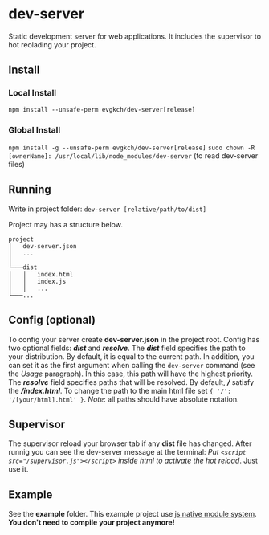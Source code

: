 # dev-server
Static development server for web applications. It includes the supervisor to hot reolading your project.

## Install

### Local Install
`npm install --unsafe-perm evgkch/dev-server[release]`

### Global Install
`npm install -g --unsafe-perm evgkch/dev-server[release]`
`sudo chown -R [ownerName]: /usr/local/lib/node_modules/dev-server` (to read dev-server files)

## Running
Write in project folder: `dev-server [relative/path/to/dist]`

Project may has a structure below.
```
project
│   dev-server.json
│   ...    
│
└───dist
│   │   index.html
│   │   index.js
│   │   ...
└───...
```

## Config (optional)
To config your server create **dev-server.json** in the project root. Config has two optional fields: ***dist*** and ***resolve***.
The ***dist*** field specifies the path to your distribution. By default, it is equal to the current path. In addition, you can set it as the first argument when calling the `dev-server` command (see the *Usage* paragraph). In this case, this path will have the highest priority.
The ***resolve*** field specifies paths that will be resolved. By default, ***/*** satisfy the ***/index.html***. To change the path to the main html file set `{ '/': '/[your/html].html' }`.
*Note*: all paths should have absolute notation.

## Supervisor
The supervisor reload your browser tab if any **dist** file has changed. After runnig you can see the dev-server message at the terminal:
*Put `<script src="/supervisor.js"></script>` inside html to activate the hot reload*. Just use it.

## Example
See the **example** folder. This example project use [js native module system](https://developer.mozilla.org/en-US/docs/Web/JavaScript/Guide/Modules). **You don't need to compile your project anymore!**